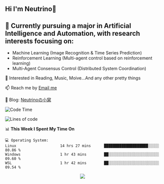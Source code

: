 ## Hi I'm Neutrino👋

## 🔭 Currently pursuing a major in Artificial Intelligence and Automation, with research interests focusing on:
- Machine Learning (Image Recognition & Time Series Prediction)
- Reinforcement Learning (Multi-agent control based on reinforcement learning)
- Multi-Agent Consensus Control (Distributed System Coordination)

💫 Interested in Reading, Music, Moive...And any other pretty things

📫 Reach me by [Email me](mailto:neutrin1zzz@gmail.com)

💬 Blog: [Neutrinoの小窝](https://neutrino.top/)

<!--START_SECTION:waka-->
![Code Time](http://img.shields.io/badge/Code%20Time-496%20hrs%203%20mins-blue)

![Lines of code](https://img.shields.io/badge/From%20Hello%20World%20I%27ve%20Written-685.9%20thousand%20lines%20of%20code-blue)

📊 **This Week I Spent My Time On** 

```text
💻 Operating System: 
Linux                    14 hrs 27 mins      ████████████████████░░░░░   80.86 % 
Windows                  1 hr 43 mins        ██░░░░░░░░░░░░░░░░░░░░░░░   09.60 % 
WSL                      1 hr 42 mins        ██░░░░░░░░░░░░░░░░░░░░░░░   09.54 % 
```


<!--END_SECTION:waka-->

<div align="center">
<img align="center" src="https://skillicons.dev/icons?i=c,cpp,py&theme=dark" />
  
<!--
**Neutrin1/Neutrin1** is a ✨ _special_ ✨ repository because its `README.md` (this file) appears on your GitHub profile.

![header](https://capsule-render.vercel.app/api?type=venom&color=auto&height=100&section=header&text=Wish%20u%20have%20a%20nice%20day&fontSize=30&theme=tokyonight)
